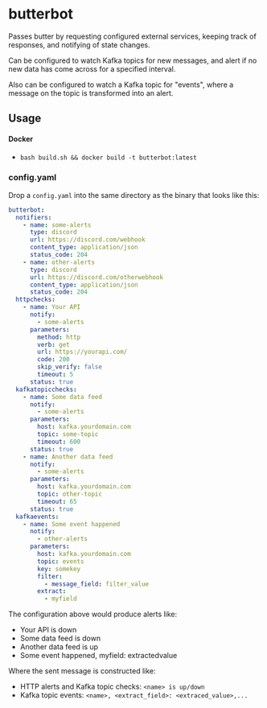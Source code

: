 # butterbot

Passes butter by requesting configured external services, keeping track of responses, 
and notifying of state changes.

Can be configured to watch Kafka topics for new messages, 
and alert if no new data has come across for a specified interval.

Also can be configured to watch a Kafka topic for "events",
where a message on the topic is transformed into an alert.

## Usage

#### Docker

* `bash build.sh && docker build -t butterbot:latest`

### config.yaml

Drop a `config.yaml` into the same directory as the binary that looks like this:

```yaml
butterbot:
  notifiers:
    - name: some-alerts
      type: discord
      url: https://discord.com/webhook
      content_type: application/json
      status_code: 204
    - name: other-alerts
      type: discord
      url: https://discord.com/otherwebhook
      content_type: application/json
      status_code: 204
  httpchecks:
    - name: Your API
      notify: 
        - some-alerts
      parameters:
        method: http
        verb: get
        url: https://yourapi.com/
        code: 200
        skip_verify: false
        timeout: 5
      status: true
  kafkatopicchecks:
    - name: Some data feed
      notify: 
        - some-alerts
      parameters:
        host: kafka.yourdomain.com
        topic: some-topic
        timeout: 600
      status: true
    - name: Another data feed
      notify: 
        - some-alerts
      parameters:
        host: kafka.yourdomain.com
        topic: other-topic
        timeout: 65
      status: true
  kafkaevents:
    - name: Some event happened
      notify: 
        - other-alerts
      parameters:
        host: kafka.yourdomain.com
        topic: events
        key: somekey
        filter:
          - message_field: filter_value
        extract:
          - myfield
```

The configuration above would produce alerts like:

* Your API is down
* Some data feed is down
* Another data feed is up
* Some event happened, myfield: extractedvalue

Where the sent message is constructed like: 

* HTTP alerts and Kafka topic checks: `<name> is up/down`
* Kafka topic events: `<name>, <extract_field>: <extraced_value>,...`
